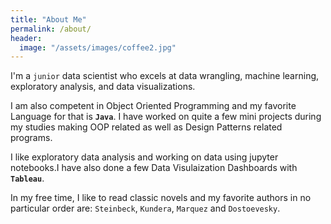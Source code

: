 ```yaml
---
title: "About Me"
permalink: /about/
header:
  image: "/assets/images/coffee2.jpg"
---
```


I'm a ```junior``` data scientist who excels at data wrangling, machine learning, exploratory analysis, and data visualizations.

I am also competent in Object Oriented Programming and my favorite Language for that is **```Java```**. I have worked on quite a few mini projects during my studies making OOP related as well as Design Patterns related programs.

I like exploratory data analysis and working on data using jupyter notebooks.I have also done a few Data Visulaization Dashboards with __```Tableau```__.

In my free time, I like to read classic novels and my favorite authors in no particular order are: ```Steinbeck```, ```Kundera```, ```Marquez``` and ```Dostoevesky```. 

